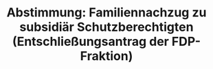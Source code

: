 ---
abstimmung:
  abstimmung: 4
  bundestagssitzung: 40
  datum: 15. Juni 2018
  legislaturperiode: 19
categories:
- Todo
data:
- title: Abstimmungsergebnis 20180615_4-data.pdf
  url: /res/2021-btw/abstimmungsergebnisse/20180615_4-data.pdf
- title: Abstimmungsergebnis 20180615_4_xls-data.xls
  url: /res/2021-btw/abstimmungsergebnisse/20180615_4_xls-data.xls
- title: Abstimmungsergebnis 20180615_4_xls-datacsv
  url: /res/2021-btw/abstimmungsergebnisse/csv/20180615_4_xls-datacsv
documents:
- local: /res/2021-btw/drucksachen/02438.pdf
  title: Drucksache 19/02438
  url: https://dip21.bundestag.de/dip21/btd/19/024/1902438.pdf
- local: /res/2021-btw/drucksachen/02702.pdf
  title: Drucksache 19/02702
  url: https://dip21.bundestag.de/dip21/btd/19/027/1902702.pdf
- local: /res/2021-btw/drucksachen/02740.pdf
  title: Drucksache 19/02740
  url: https://dip21.bundestag.de/dip21/btd/19/027/1902740.pdf
- local: /res/2021-btw/drucksachen/02765.pdf
  title: Drucksache 19/02765
  url: https://dip21.bundestag.de/dip21/btd/19/027/1902765.pdf
ergebnis:
  AfD:
    enthaltung: 3
    gesamt: 92
    ja: 0
    nein: 80
    nichtabgegeben: 9
    ungueltig: 0
  Bündnis 90/Die Grünen:
    enthaltung: 0
    gesamt: 67
    ja: 0
    nein: 62
    nichtabgegeben: 5
    ungueltig: 0
  Die Linke:
    enthaltung: 0
    gesamt: 69
    ja: 0
    nein: 59
    nichtabgegeben: 10
    ungueltig: 0
  FDP:
    enthaltung: 0
    gesamt: 80
    ja: 73
    nein: 0
    nichtabgegeben: 7
    ungueltig: 0
  cdu/csu:
    enthaltung: 0
    gesamt: 246
    ja: 0
    nein: 230
    nichtabgegeben: 16
    ungueltig: 0
  file: 20180615_4_xls-data.xls
  fraktionslos:
    enthaltung: 0
    gesamt: 2
    ja: 0
    nein: 2
    nichtabgegeben: 0
    ungueltig: 0
  spd:
    enthaltung: 0
    gesamt: 153
    ja: 0
    nein: 144
    nichtabgegeben: 9
    ungueltig: 0
layout: abstimmung
links:
- title: Link zu bundestag.de
  url: https://www.bundestag.de/parlament/plenum/abstimmung/abstimmung?id=522
preview: 'Deutscher Bundestag


  40. Sitzung des Deutschen Bundestages

  am Freitag, 15. Juni 2018


  Endgültiges Ergebnis der Namentlichen Abstimmung Nr. 4


  Entschließungsantrag der Abgeordneten Christian Lindner und der Fraktion der FDP

  zu der dritten Beratung des Gesetzentwurfs der Bundesregierung

  Entwurf eines Gesetzes zur Neuregelung des Familiennachzugs zu subsidiär

  Schutzberechtigten (Familiennachzugsneureglungsgesetz)

  Drs. 19/2438, 19/2702, 19/2740 und 19/2765'
tags:
- Todo
title: 'Abstimmung: Familiennachzug zu subsidiär Schutzberechtigten (Entschließungsantrag
  der FDP-Fraktion)'
---
